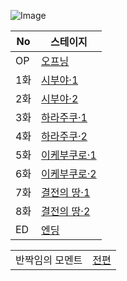 
![Image](https://lucid0418.github.io/mbga_ep/event/1914/img/logo_event.png)

|No|스테이지|
|--|--|
|OP|[오프닝](https://lucid0418.github.io/mbga_ep/event/1914/00)|
|1화|[시부야·1](https://lucid0418.github.io/mbga_ep/event/1914/01)|
|2화|[시부야·2](https://lucid0418.github.io/mbga_ep/event/1914/02)|
|3화|[하라주쿠·1](https://lucid0418.github.io/mbga_ep/event/1914/03)|
|4화|[하라주쿠·2](#)|
|5화|[이케부쿠로·1](#)|
|6화|[이케부쿠로·2](#)|
|7화|[결전의 땅·1](#)|
|8화|[결전의 땅·2](#)|
|ED|[엔딩](#)|

|||
|--|--|
|반짝임의 모멘트|[전편](https://lucid0418.github.io/mbga_ep/episode/51078468)|